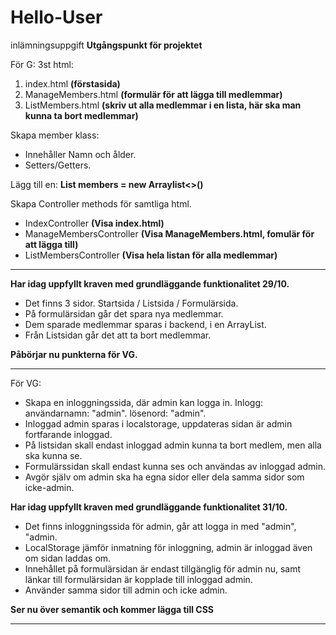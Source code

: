 # Hello-User
inlämningsuppgift
**Utgångspunkt för projektet**

För G:
3st html:
1. index.html **(förstasida)**
2. ManageMembers.html **(formulär för att lägga till medlemmar)**
3. ListMembers.html **(skriv ut alla medlemmar i en lista, här ska man kunna ta bort medlemmar)**

Skapa member klass:
- Innehåller Namn och ålder.
- Setters/Getters.

Lägg till en: **List<Member> members = new Arraylist<>()**

Skapa Controller methods för samtliga html.
-  IndexController **(Visa index.html)**
-  ManageMembersController **(Visa ManageMembers.html, fomulär för att lägga till)**
-  ListMembersController **(Visa hela listan för alla medlemmar)**

-------------------------------------------------------------------------------------------------------------
**Har idag uppfyllt kraven med grundläggande funktionalitet 29/10.** 

- Det finns 3 sidor. Startsida / Listsida / Formulärsida.
- På formulärsidan går det spara nya medlemmar.
- Dem sparade medlemmar sparas i backend, i en ArrayList.
- Från Listsidan går det att ta bort medlemmar.


**Påbörjar nu punkterna för VG.**

-------------------------------------------------------------------------------------------------------------

För VG:
- Skapa en inloggningssida, där admin kan logga in. Inlogg: användarnamn: "admin".  lösenord: "admin".
- Inloggad admin sparas i localstorage, uppdateras sidan är admin fortfarande inloggad.
- På listsidan skall endast inloggad admin kunna ta bort medlem, men alla ska kunna se.
- Formulärssidan skall endast kunna ses och användas av inloggad admin.
- Avgör själv om admin ska ha egna sidor eller dela samma sidor som icke-admin.

**Har idag uppfyllt kraven med grundläggande funktionalitet 31/10.** 

- Det finns inloggningssida för admin, går att logga in med "admin", "admin.
- LocalStorage jämför inmatning för inloggning, admin är inloggad även om sidan laddas om.
- Innehållet på formulärsidan är endast tillgänglig för admin nu, samt länkar till formulärsidan är kopplade till inloggad admin.
- Använder samma sidor till admin och icke admin.

**Ser nu över semantik och kommer lägga till CSS**

-------------------------------------------------------------------------------------------------------------